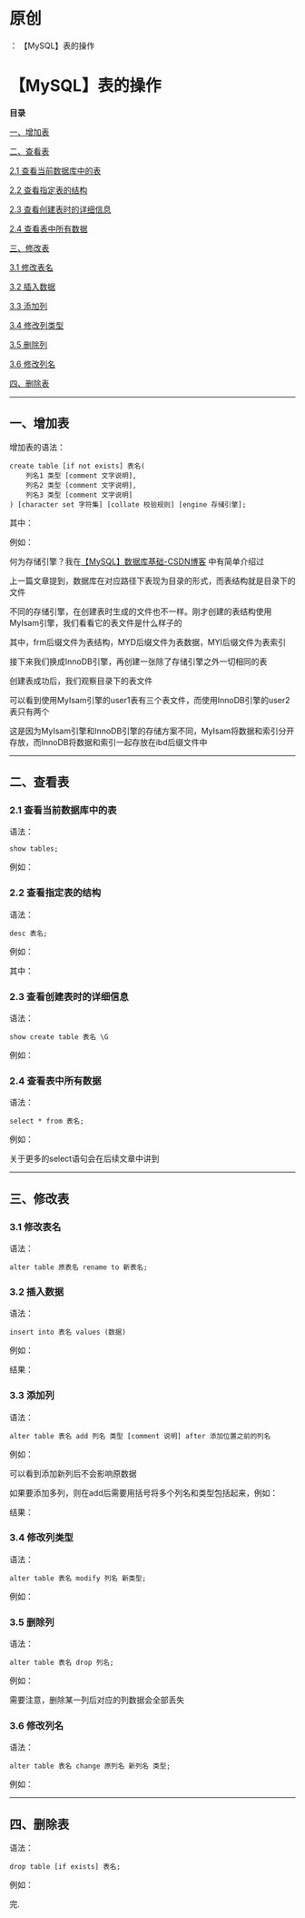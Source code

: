 # 原创
：  【MySQL】表的操作

# 【MySQL】表的操作

**目录**

[一、增加表](#%E4%B8%80%E3%80%81%E5%A2%9E%E5%8A%A0%E8%A1%A8)

[二、查看表](#%E4%BA%8C%E3%80%81%E6%9F%A5%E7%9C%8B%E8%A1%A8)

[2.1 查看当前数据库中的表](#2.1%20%E6%9F%A5%E7%9C%8B%E5%BD%93%E5%89%8D%E6%95%B0%E6%8D%AE%E5%BA%93%E4%B8%AD%E7%9A%84%E8%A1%A8)

[2.2 查看指定表的结构](#2.2%20%E6%9F%A5%E7%9C%8B%E6%8C%87%E5%AE%9A%E8%A1%A8%E7%9A%84%E7%BB%93%E6%9E%84)

[2.3 查看创建表时的详细信息](#2.3%20%E6%9F%A5%E7%9C%8B%E5%88%9B%E5%BB%BA%E8%A1%A8%E6%97%B6%E7%9A%84%E8%AF%A6%E7%BB%86%E4%BF%A1%E6%81%AF)

[2.4 查看表中所有数据](#2.4%20%E6%9F%A5%E7%9C%8B%E8%A1%A8%E4%B8%AD%E6%89%80%E6%9C%89%E6%95%B0%E6%8D%AE)

[三、修改表](#%E4%B8%89%E3%80%81%E4%BF%AE%E6%94%B9%E8%A1%A8)

[3.1 修改表名](#3.1%20%E4%BF%AE%E6%94%B9%E8%A1%A8%E5%90%8D)

[3.2 插入数据](#3.2%20%E6%8F%92%E5%85%A5%E6%95%B0%E6%8D%AE)

[3.3 添加列](#3.3%20%E6%B7%BB%E5%8A%A0%E5%88%97)

[3.4 修改列类型](#3.4%20%E4%BF%AE%E6%94%B9%E5%88%97%E7%B1%BB%E5%9E%8B)

[3.5 删除列](#3.5%20%E5%88%A0%E9%99%A4%E5%88%97)

[3.6 修改列名](#3.6%20%E4%BF%AE%E6%94%B9%E5%88%97%E5%90%8D)

[四、删除表](#%E5%9B%9B%E3%80%81%E5%88%A0%E9%99%A4%E8%A1%A8)

---


## 一、增加表

增加表的语法：

```
create table [if not exists] 表名(
    列名1 类型 [comment 文字说明],
    列名2 类型 [comment 文字说明],
    列名3 类型 [comment 文字说明]
) [character set 字符集] [collate 校验规则] [engine 存储引擎];
```

其中：

例如：

何为存储引擎？我在[【MySQL】数据库基础-CSDN博客](https://blog.csdn.net/Eristic0618/article/details/139717682) 中有简单介绍过

上一篇文章提到，数据库在对应路径下表现为目录的形式，而表结构就是目录下的文件

不同的存储引擎，在创建表时生成的文件也不一样。刚才创建的表结构使用MyIsam引擎，我们看看它的表文件是什么样子的

其中，frm后缀文件为表结构，MYD后缀文件为表数据，MYI后缀文件为表索引

接下来我们换成InnoDB引擎，再创建一张除了存储引擎之外一切相同的表

创建表成功后，我们观察目录下的表文件

可以看到使用MyIsam引擎的user1表有三个表文件，而使用InnoDB引擎的user2表只有两个

这是因为MyIsam引擎和InnoDB引擎的存储方案不同，MyIsam将数据和索引分开存放，而InnoDB将数据和索引一起存放在ibd后缀文件中

---


## 二、查看表

### 2.1 查看当前数据库中的表

语法：

```
show tables;
```

例如： 

### 2.2 查看指定表的结构

语法：

```
desc 表名;
```

例如： 

其中：

### 2.3 查看创建表时的详细信息

语法： 

```
show create table 表名 \G
```

例如：

### 2.4 查看表中所有数据

语法：

```
select * from 表名;
```

例如： 

关于更多的select语句会在后续文章中讲到

---


## 三、修改表

### 3.1 修改表名

语法：

```
alter table 原表名 rename to 新表名;
```

### 3.2 插入数据

语法：

```
insert into 表名 values (数据)
```

例如：

结果：

### 3.3 添加列

语法：

```
alter table 表名 add 列名 类型 [comment 说明] after 添加位置之前的列名
```

例如：

可以看到添加新列后不会影响原数据

如果要添加多列，则在add后需要用括号将多个列名和类型包括起来，例如：

结果：

### 3.4 修改列类型

语法：

```
alter table 表名 modify 列名 新类型;
```

例如：

### 3.5 删除列

语法：

```
alter table 表名 drop 列名; 
```

例如：

需要注意，删除某一列后对应的列数据会全部丢失

### 3.6 修改列名

语法：

```
alter table 表名 change 原列名 新列名 类型;
```

例如：

---


## 四、删除表

语法：

```
drop table [if exists] 表名;
```

例如：

完.
